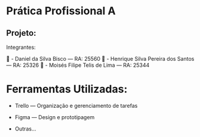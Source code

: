 # Prática Profissional A
## Projeto: 

Integrantes:

👤 - Daniel da Silva Bisco — RA: 25560
👤 - Henrique Silva Pereira dos Santos — RA: 25326
👤 - Moisés Filipe Telis de Lima — RA: 25344

# Ferramentas Utilizadas:

* Trello — Organização e gerenciamento de tarefas

* Figma — Design e prototipagem

* Outras...
